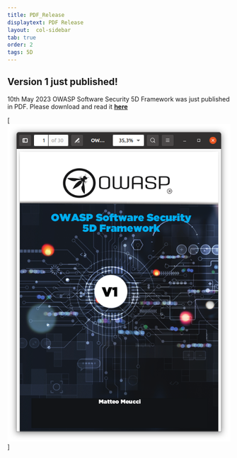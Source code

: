 ```yaml
---
title: PDF_Release
displaytext: PDF Release
layout:  col-sidebar
tab: true
order: 2
tags: 5D
---
```


## Version 1 just published!
10th May 2023
OWASP Software Security 5D Framework was just published in PDF.
Please download and read it [**here**](https://github.com/OWASP/www-project-software-security-5d-framework/blob/4c4ea93b21ebec6ace6e26be0f66b5dda9c327cf/assets/images/OWASP%20SwSec%205D%20Framework%20v1.pdf) 

[![OWASP Software Security 5D Framework](assets/images/OWASP5D.png)]
